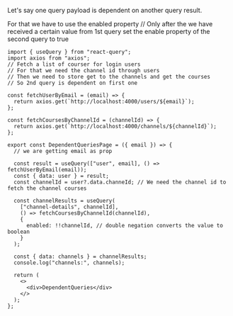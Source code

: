 Let's say one query payload is dependent on another query result.

For that we have to use the enabled property
// Only after the we have received a certain value from 1st query set the enable property of the second query to true

```
import { useQuery } from "react-query";
import axios from "axios";
// Fetch a list of courser for login users
// For that we need the channel id through users
// Then we need to store get to the channels and get the courses
// So 2nd query is dependent on first one

const fetchUserByEmail = (email) => {
  return axios.get(`http://localhost:4000/users/${email}`);
};

const fetchCoursesByChannelId = (channelId) => {
  return axios.get(`http://localhost:4000/channels/${channelId}`);
};

export const DependentQueriesPage = ({ email }) => {
  // we are getting email as prop

  const result = useQuery(["user", email], () => fetchUserByEmail(email));
  const { data: user } = result;
  const channelId = user?.data.channeId; // We need the channel id to fetch the channel courses

  const channelResults = useQuery(
    ["channel-details", channelId],
    () => fetchCoursesByChannelId(channelId),
    {
      enabled: !!channelId, // double negation converts the value to boolean
    }
  );

  const { data: channels } = channelResults;
  console.log("channels:", channels);

  return (
    <>
      <div>DependentQueries</div>
    </>
  );
};
```
